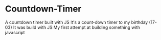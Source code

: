 # Countdown-Timer
A countdown timer built with JS
It's a count-down timer to my birthday (17-03)
It was build with JS
My first attempt at building something with javascript

